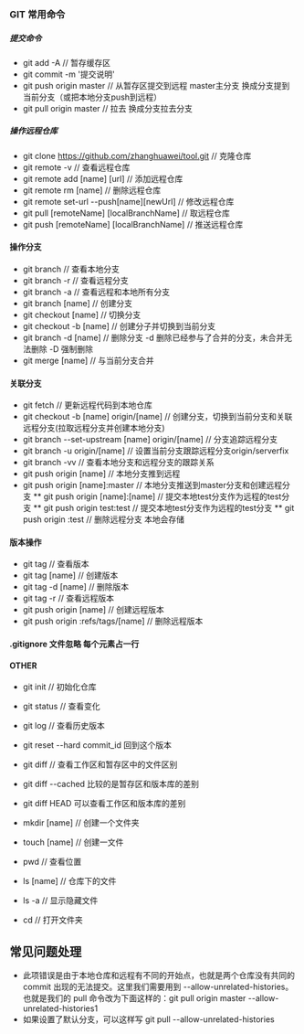 ### GIT 常用命令

##### 提交命令

* git add -A // 暂存缓存区
* git commit -m '提交说明'
* git push origin master // 从暂存区提交到远程 master主分支 换成分支提到当前分支（或把本地分支push到远程）
* git pull origin master // 拉去 换成分支拉去分支

##### 操作远程仓库

* git clone https://github.com/zhanghuawei/tool.git // 克隆仓库
* git remote -v  // 查看远程仓库
* git remote add [name] [url] // 添加远程仓库
* git remote rm [name] // 删除远程仓库
* git remote set-url --push[name][newUrl] // 修改远程仓库
* git pull [remoteName] [localBranchName] // 取远程仓库
* git push [remoteName] [localBranchName] // 推送远程仓库

#### 操作分支

* git branch // 查看本地分支
* git branch -r // 查看远程分支
* git branch -a // 查看远程和本地所有分支
* git branch [name] // 创建分支
* git checkout [name] // 切换分支
* git checkout -b [name] // 创建分子并切换到当前分支
* git branch -d [name] // 删除分支 -d 删除已经参与了合并的分支，未合并无法删除 -D 强制删除 
* git merge [name] // 与当前分支合并

#### 关联分支

* git fetch // 更新远程代码到本地仓库
* git checkout -b [name] origin/[name] // 创建分支，切换到当前分支和关联远程分支(拉取远程分支并创建本地分支)
* git branch --set-upstream [name] origin/[name] // 分支追踪远程分支
* git branch -u origin/[name] // 设置当前分支跟踪远程分支origin/serverfix
* git branch -vv // 查看本地分支和远程分支的跟踪关系
* git push origin [name] // 本地分支推到远程
* git push origin [name]:master // 本地分支推送到master分支和创建远程分支
** git push origin [name]:[name] // 提交本地test分支作为远程的test分支
** git push origin test:test  // 提交本地test分支作为远程的test分支
** git push origin :test // 删除远程分支 本地会存储

#### 版本操作

* git tag // 查看版本
* git tag [name] // 创建版本
* git tag -d [name] // 删除版本
* git tag -r // 查看远程版本
* git push origin [name] // 创建远程版本
* git push origin :refs/tags/[name] // 删除远程版本

#### .gitignore 文件忽略 每个元素占一行

#### OTHER

* git init // 初始化仓库
* git status // 查看变化
* git log // 查看历史版本
* git reset --hard commit_id 回到这个版本
* git diff // 查看工作区和暂存区中的文件区别
* git diff --cached 比较的是暂存区和版本库的差别
* git diff HEAD 可以查看工作区和版本库的差别




* mkdir [name] // 创建一个文件夹
* touch [name] // 创建一文件
* pwd // 查看位置
* ls [name] // 仓库下的文件
* ls -a // 显示隐藏文件
* cd // 打开文件夹


## 常见问题处理

* 此项错误是由于本地仓库和远程有不同的开始点，也就是两个仓库没有共同的 commit 出现的无法提交。这里我们需要用到 
--allow-unrelated-histories。也就是我们的 pull 命令改为下面这样的：git pull origin master --allow-unrelated-histories1
* 如果设置了默认分支，可以这样写 git pull --allow-unrelated-histories

